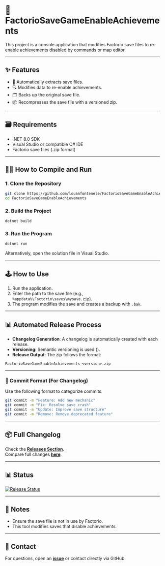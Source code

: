 # 🚀 FactorioSaveGameEnableAchievements

This project is a console application that modifies Factorio save files to re-enable achievements disabled by commands or map editor.

---

## ✨ Features
- 🧐 Automatically extracts save files.
- 🔍 Modifies data to re-enable achievements.
- 🗂 Backs up the original save file.
- 📦 Recompresses the save file with a versioned zip.

---

## 🗃️ Requirements
- .NET 8.0 SDK
- Visual Studio or compatible C# IDE
- Factorio save files (.zip format)

---

## 🧑‍💻 How to Compile and Run
### 1. Clone the Repository
```bash
git clone https://github.com/louanfontenele/FactorioSaveGameEnableAchievements
cd FactorioSaveGameEnableAchievements
```

### 2. Build the Project
```bash
dotnet build
```

### 3. Run the Program
```bash
dotnet run
```

Alternatively, open the solution file in Visual Studio.

---

## 🕹️ How to Use
1. Run the application.
2. Enter the path to the save file (e.g., `%appdata%\Factorio\saves\mysave.zip`).
3. The program modifies the save and creates a backup with `.bak`.

---

## 📊 Automated Release Process
- **Changelog Generation**: A changelog is automatically created with each release.
- **Versioning**: Semantic versioning is used ().
- **Release Output**: The zip follows the format:
```
FactorioSaveGameEnableAchievements-<version>.zip
```

---

### 🔧 Commit Format (For Changelog)
Use the following format to categorize commits:

```bash
git commit -m "Feature: Add new mechanic"
git commit -m "Fix: Resolve save crash"
git commit -m "Update: Improve save structure"
git commit -m "Remove: Remove deprecated feature"
```

---

## 📦 Full Changelog
Check the **[Releases Section](https://github.com/louanfontenele/FactorioSaveGameEnableAchievements/releases)**.  
Compare full changes **[here](https://github.com/louanfontenele/FactorioSaveGameEnableAchievements/compare)**.

---

## 📊 Status
[![Release Status](https://github.com/louanfontenele/FactorioSaveGameEnableAchievements/actions/workflows/release-windows-dotnet.yml/badge.svg)](https://github.com/louanfontenele/FactorioSaveGameEnableAchievements/actions/workflows/release-windows-dotnet.yml)

---

## 📝 Notes
- Ensure the save file is not in use by Factorio.
- This tool modifies saves that disable achievements.

---

## 📩 Contact
For questions, open an **[issue](https://github.com/louanfontenele/FactorioSaveGameEnableAchievements/issues)** or contact directly via GitHub.

